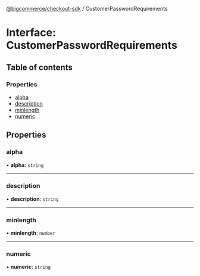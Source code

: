 [@bigcommerce/checkout-sdk](../README.md) / CustomerPasswordRequirements

# Interface: CustomerPasswordRequirements

## Table of contents

### Properties

- [alpha](CustomerPasswordRequirements.md#alpha)
- [description](CustomerPasswordRequirements.md#description)
- [minlength](CustomerPasswordRequirements.md#minlength)
- [numeric](CustomerPasswordRequirements.md#numeric)

## Properties

### alpha

• **alpha**: `string`

___

### description

• **description**: `string`

___

### minlength

• **minlength**: `number`

___

### numeric

• **numeric**: `string`
